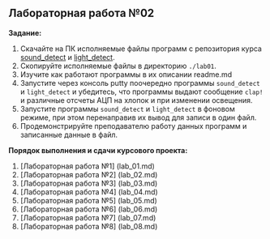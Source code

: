 ## Лабораторная работа №02

__Задание:__  
1. Скачайте на ПК исполняемые файлы программ с репозитория курса [sound_detect](../../code_examples/Датчик%20звука%20KY-038/sound_detect) и [light_detect](../../code_examples/Фоторезистор%20GL5516/light_detect).
2. Скопируйте исполняемые файлы в директорию `./lab01`.
3. Изучите как работают программы в их описании readme.md
4. Запустите через консоль putty поочередно программы `sound_detect` и `light_detect` и убедитесь, что программы выдают сообщение `clap!` и различные отсчеты АЦП на хлопок и при изменении освещения.
5. Запустите программы `sound_detect` и `light_detect` в фоновом режиме, при этом перенаправив их вывод для записи в один файл.
6. Продемонстрируйте преподавателю работу данных программ и записанные данные в файл.

__Порядок выполнения и сдачи курсового проекта:__
1. [Лабораторная работа №1] (lab_01.md)
2. [Лабораторная работа №2] (lab_02.md)
3. [Лабораторная работа №3] (lab_03.md)
4. [Лабораторная работа №4] (lab_04.md)
5. [Лабораторная работа №5] (lab_05.md)
6. [Лабораторная работа №6] (lab_06.md)
7. [Лабораторная работа №7] (lab_07.md)
8. [Лабораторная работа №8] (lab_08.md)

